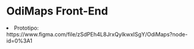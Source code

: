 # OdiMaps Front-End

<li>Prototipo: https://www.figma.com/file/zSdPEh4L8JrxQylkwxISgY/OdiMaps?node-id=0%3A1</li>
